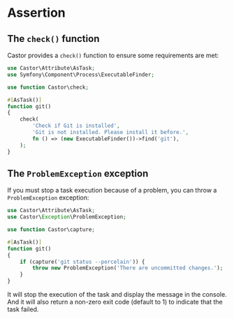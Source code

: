 # Assertion

## The `check()` function

Castor provides a `check()` function to ensure some requirements are met:

```php
use Castor\Attribute\AsTask;
use Symfony\Component\Process\ExecutableFinder;

use function Castor\check;

#[AsTask()]
function git()
{
    check(
        'Check if Git is installed',
        'Git is not installed. Please install it before.',
        fn () => (new ExecutableFinder())->find('git'),
    );
}
```

## The `ProblemException` exception

If you must stop a task execution because of a problem, you can throw a
`ProblemException` exception:

```php
use Castor\Attribute\AsTask;
use Castor\Exception\ProblemException;

use function Castor\capture;

#[AsTask()]
function git()
{
    if (capture('git status --porcelain')) {
        throw new ProblemException('There are uncommitted changes.');
    }
}
```

It will stop the execution of the task and display the message in the console.
And it will also return a non-zero exit code (default to 1) to indicate that the
task failed.
